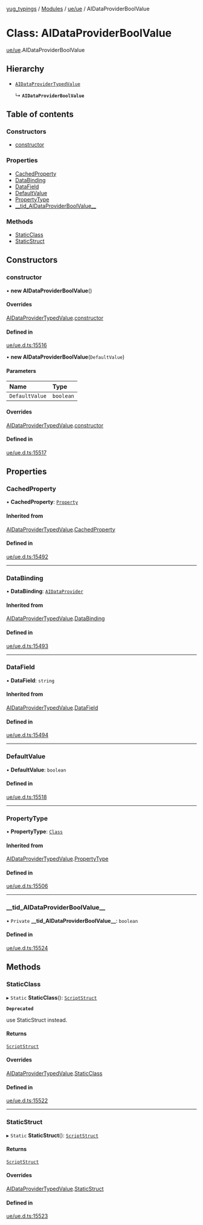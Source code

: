 [yug_typings](../README.md) / [Modules](../modules.md) / [ue/ue](../modules/ue_ue.md) / AIDataProviderBoolValue

# Class: AIDataProviderBoolValue

[ue/ue](../modules/ue_ue.md).AIDataProviderBoolValue

## Hierarchy

- [`AIDataProviderTypedValue`](ue_ue.AIDataProviderTypedValue.md)

  ↳ **`AIDataProviderBoolValue`**

## Table of contents

### Constructors

- [constructor](ue_ue.AIDataProviderBoolValue.md#constructor)

### Properties

- [CachedProperty](ue_ue.AIDataProviderBoolValue.md#cachedproperty)
- [DataBinding](ue_ue.AIDataProviderBoolValue.md#databinding)
- [DataField](ue_ue.AIDataProviderBoolValue.md#datafield)
- [DefaultValue](ue_ue.AIDataProviderBoolValue.md#defaultvalue)
- [PropertyType](ue_ue.AIDataProviderBoolValue.md#propertytype)
- [\_\_tid\_AIDataProviderBoolValue\_\_](ue_ue.AIDataProviderBoolValue.md#__tid_aidataproviderboolvalue__)

### Methods

- [StaticClass](ue_ue.AIDataProviderBoolValue.md#staticclass)
- [StaticStruct](ue_ue.AIDataProviderBoolValue.md#staticstruct)

## Constructors

### constructor

• **new AIDataProviderBoolValue**()

#### Overrides

[AIDataProviderTypedValue](ue_ue.AIDataProviderTypedValue.md).[constructor](ue_ue.AIDataProviderTypedValue.md#constructor)

#### Defined in

[ue/ue.d.ts:15516](https://github.com/YugMetaverse/yug_typings/blob/25cad34/ue/ue.d.ts#L15516)

• **new AIDataProviderBoolValue**(`DefaultValue`)

#### Parameters

| Name | Type |
| :------ | :------ |
| `DefaultValue` | `boolean` |

#### Overrides

[AIDataProviderTypedValue](ue_ue.AIDataProviderTypedValue.md).[constructor](ue_ue.AIDataProviderTypedValue.md#constructor)

#### Defined in

[ue/ue.d.ts:15517](https://github.com/YugMetaverse/yug_typings/blob/25cad34/ue/ue.d.ts#L15517)

## Properties

### CachedProperty

• **CachedProperty**: [`Property`](ue_ue.Property.md)

#### Inherited from

[AIDataProviderTypedValue](ue_ue.AIDataProviderTypedValue.md).[CachedProperty](ue_ue.AIDataProviderTypedValue.md#cachedproperty)

#### Defined in

[ue/ue.d.ts:15492](https://github.com/YugMetaverse/yug_typings/blob/25cad34/ue/ue.d.ts#L15492)

___

### DataBinding

• **DataBinding**: [`AIDataProvider`](ue_ue.AIDataProvider.md)

#### Inherited from

[AIDataProviderTypedValue](ue_ue.AIDataProviderTypedValue.md).[DataBinding](ue_ue.AIDataProviderTypedValue.md#databinding)

#### Defined in

[ue/ue.d.ts:15493](https://github.com/YugMetaverse/yug_typings/blob/25cad34/ue/ue.d.ts#L15493)

___

### DataField

• **DataField**: `string`

#### Inherited from

[AIDataProviderTypedValue](ue_ue.AIDataProviderTypedValue.md).[DataField](ue_ue.AIDataProviderTypedValue.md#datafield)

#### Defined in

[ue/ue.d.ts:15494](https://github.com/YugMetaverse/yug_typings/blob/25cad34/ue/ue.d.ts#L15494)

___

### DefaultValue

• **DefaultValue**: `boolean`

#### Defined in

[ue/ue.d.ts:15518](https://github.com/YugMetaverse/yug_typings/blob/25cad34/ue/ue.d.ts#L15518)

___

### PropertyType

• **PropertyType**: [`Class`](ue_ue.Class.md)

#### Inherited from

[AIDataProviderTypedValue](ue_ue.AIDataProviderTypedValue.md).[PropertyType](ue_ue.AIDataProviderTypedValue.md#propertytype)

#### Defined in

[ue/ue.d.ts:15506](https://github.com/YugMetaverse/yug_typings/blob/25cad34/ue/ue.d.ts#L15506)

___

### \_\_tid\_AIDataProviderBoolValue\_\_

• `Private` **\_\_tid\_AIDataProviderBoolValue\_\_**: `boolean`

#### Defined in

[ue/ue.d.ts:15524](https://github.com/YugMetaverse/yug_typings/blob/25cad34/ue/ue.d.ts#L15524)

## Methods

### StaticClass

▸ `Static` **StaticClass**(): [`ScriptStruct`](ue_ue.ScriptStruct.md)

**`Deprecated`**

use StaticStruct instead.

#### Returns

[`ScriptStruct`](ue_ue.ScriptStruct.md)

#### Overrides

[AIDataProviderTypedValue](ue_ue.AIDataProviderTypedValue.md).[StaticClass](ue_ue.AIDataProviderTypedValue.md#staticclass)

#### Defined in

[ue/ue.d.ts:15522](https://github.com/YugMetaverse/yug_typings/blob/25cad34/ue/ue.d.ts#L15522)

___

### StaticStruct

▸ `Static` **StaticStruct**(): [`ScriptStruct`](ue_ue.ScriptStruct.md)

#### Returns

[`ScriptStruct`](ue_ue.ScriptStruct.md)

#### Overrides

[AIDataProviderTypedValue](ue_ue.AIDataProviderTypedValue.md).[StaticStruct](ue_ue.AIDataProviderTypedValue.md#staticstruct)

#### Defined in

[ue/ue.d.ts:15523](https://github.com/YugMetaverse/yug_typings/blob/25cad34/ue/ue.d.ts#L15523)
